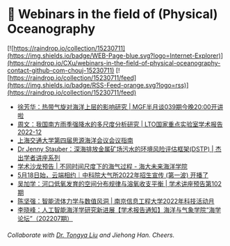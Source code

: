 # 🌊 Webinars in the field of (Physical) Oceanography

[![https://raindrop.io/collection/15230711](https://img.shields.io/badge/WEB-Page-blue.svg?logo=Internet-Explorer)](https://raindrop.io/CXu/webinars-in-the-field-of-physical-oceanography-contact-github-com-chouj-15230711) [![https://raindrop.io/collection/15230711/feed](https://img.shields.io/badge/RSS-Feed-orange.svg?logo=rss)](https://raindrop.io/collection/15230711/feed)

<!-- BLOG-POST-LIST:START -->
- [徐芳华：热带气旋对海洋上层的影响研究 | MGF半月谈039期今晚20:00开讲啦](https://mp.weixin.qq.com/s/J6B4WFBuLz5KSTZXa4KqRA)
- [周文：我国南方雨季强降水的多尺度分析研究 | LTO国家重点实验室学术报告2022-12](https://mp.weixin.qq.com/s/Bbu8XttGSzZzv-JjYLd-5w)
- [上海交通大学第四届思源海洋会议会议指南](https://mp.weixin.qq.com/s/HoMx0o5c1zKp9qjIBqxosg)
- [Dr Jenny Stauber：深海排放金属矿场污水的环境风险评估框架&lpar;DSTP&rpar; | 杰出学者讲座系列](https://mp.weixin.qq.com/s/nTxlu1Lxo7IWfv5x7_l5Ww)
- [学术沙龙预告 | 不同时间尺度下的海气过程 - 海大未来海洋学院](https://mp.weixin.qq.com/s/0fu2umcyYdherfXPJcMIQQ)
- [5月18日始，云端相约｜中科院大气所2022年招生宣传 &lpar;第一波&rpar; 开播了](https://mp.weixin.qq.com/s/DgyPHXWj5tpUGLjEWYxDWA)
- [吴加学：河口低氧发育的空间分布规律与溶氧收支平衡 | 学术讲座预告第102期](https://mp.weixin.qq.com/s/5LyXOBfrSSPSbwOMGmoLNg)
- [陈坚强：智能流体力学与数值风洞 | 南京信息工程大学2022年科技活动月](https://mp.weixin.qq.com/s/tNyNdp2yYmDkD3wMpriFtw)
- [李晓峰：人工智能海洋学研究新进展【学术报告通知】海洋与气象学院“海学论坛”（202207期）](https://mp.weixin.qq.com/s/2sdi4RTbyhgMZa_11U1F-Q)
<!-- BLOG-POST-LIST:END -->

###### Collaborate with [Dr. Tongya Liu](https://liutongya.github.io/) and Jiehong Han. Cheers.
